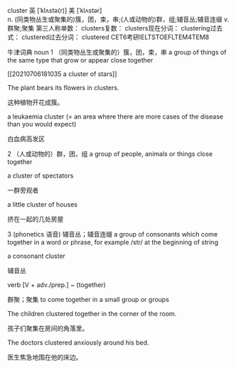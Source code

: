 cluster
英 [ˈklʌstə(r)]   美 [ˈklʌstər]  
n.
(同类物丛生或聚集的)簇，团，束，串;(人或动物的)群，组;辅音丛;辅音连缀
v.
群聚;聚集
第三人称单数： clusters复数： clusters现在分词： clustering过去式： clustered过去分词： clustered
CET6考研IELTSTOEFLTEM4TEM8


牛津词典
noun
1
（同类物丛生或聚集的）簇，团，束，串
a group of things of the same type that grow or appear close together

[[20210706181035 a cluster of stars]]


The plant bears its flowers in clusters.

这种植物开花成簇。

a leukaemia cluster (= an area where there are more cases of the disease than you would expect) 

白血病高发区

2
（人或动物的）群，团，组
a group of people, animals or things close together

a cluster of spectators

一群旁观者

a little cluster of houses

挤在一起的几处房屋

3
(phonetics 语音) 辅音丛；辅音连缀
a group of consonants which come together in a word or phrase, for example /str/ at the beginning of string

a consonant cluster

辅音丛

verb
[V + adv./prep.] ~ (together)

群聚；聚集
to come together in a small group or groups

The children clustered together in the corner of the room.

孩子们聚集在房间的角落里。

The doctors clustered anxiously around his bed.

医生焦急地围在他的床边。